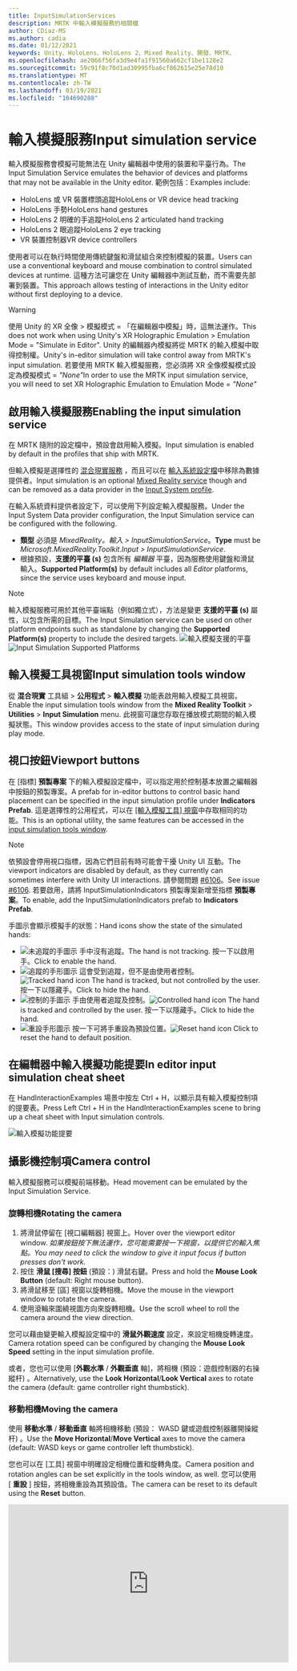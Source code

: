 ```yaml
---
title: InputSimulationServices
description: MRTK 中輸入模擬服務的相關檔
author: CDiaz-MS
ms.author: cadia
ms.date: 01/12/2021
keywords: Unity、HoloLens、HoloLens 2、Mixed Reality、開發、MRTK、
ms.openlocfilehash: ae2066f56fa3d9e4fa1f91560a662cf1be1128e2
ms.sourcegitcommit: 59c91f8c70d1ad30995fba6cf862615e25e78d10
ms.translationtype: MT
ms.contentlocale: zh-TW
ms.lasthandoff: 03/19/2021
ms.locfileid: "104690288"
---
```

# <a name="input-simulation-service"></a><span data-ttu-id="ac331-104">輸入模擬服務</span><span class="sxs-lookup"><span data-stu-id="ac331-104">Input simulation service</span></span>

<span data-ttu-id="ac331-105">輸入模擬服務會模擬可能無法在 Unity 編輯器中使用的裝置和平臺行為。</span><span class="sxs-lookup"><span data-stu-id="ac331-105">The Input Simulation Service emulates the behavior of devices and platforms that may not be available in the Unity editor.</span></span> <span data-ttu-id="ac331-106">範例包括：</span><span class="sxs-lookup"><span data-stu-id="ac331-106">Examples include:</span></span>

* <span data-ttu-id="ac331-107">HoloLens 或 VR 裝置標頭追蹤</span><span class="sxs-lookup"><span data-stu-id="ac331-107">HoloLens or VR device head tracking</span></span>
* <span data-ttu-id="ac331-108">HoloLens 手勢</span><span class="sxs-lookup"><span data-stu-id="ac331-108">HoloLens hand gestures</span></span>
* <span data-ttu-id="ac331-109">HoloLens 2 明確的手追蹤</span><span class="sxs-lookup"><span data-stu-id="ac331-109">HoloLens 2 articulated hand tracking</span></span>
* <span data-ttu-id="ac331-110">HoloLens 2 眼追蹤</span><span class="sxs-lookup"><span data-stu-id="ac331-110">HoloLens 2 eye tracking</span></span>
* <span data-ttu-id="ac331-111">VR 裝置控制器</span><span class="sxs-lookup"><span data-stu-id="ac331-111">VR device controllers</span></span>

<span data-ttu-id="ac331-112">使用者可以在執行時間使用傳統鍵盤和滑鼠組合來控制模擬的裝置。</span><span class="sxs-lookup"><span data-stu-id="ac331-112">Users can use a conventional keyboard and mouse combination to control simulated devices at runtime.</span></span> <span data-ttu-id="ac331-113">這種方法可讓您在 Unity 編輯器中測試互動，而不需要先部署到裝置。</span><span class="sxs-lookup"><span data-stu-id="ac331-113">This approach allows testing of interactions in the Unity editor without first deploying to a device.</span></span>

> [!WARNING]
> <span data-ttu-id="ac331-114">使用 Unity 的 XR 全像 > 模擬模式 = 「在編輯器中模擬」時，這無法運作。</span><span class="sxs-lookup"><span data-stu-id="ac331-114">This does not work when using Unity's XR Holographic Emulation > Emulation Mode = "Simulate in Editor".</span></span> <span data-ttu-id="ac331-115">Unity 的編輯器內模擬將從 MRTK 的輸入模擬中取得控制權。</span><span class="sxs-lookup"><span data-stu-id="ac331-115">Unity's in-editor simulation will take control away from MRTK's input simulation.</span></span> <span data-ttu-id="ac331-116">若要使用 MRTK 輸入模擬服務，您必須將 XR 全像模擬模式設定為模擬模式 = *"None"*</span><span class="sxs-lookup"><span data-stu-id="ac331-116">In order to use the MRTK input simulation service, you will need to set XR Holographic Emulation to Emulation Mode = *"None"*</span></span>

## <a name="enabling-the-input-simulation-service"></a><span data-ttu-id="ac331-117">啟用輸入模擬服務</span><span class="sxs-lookup"><span data-stu-id="ac331-117">Enabling the input simulation service</span></span>

<span data-ttu-id="ac331-118">在 MRTK 隨附的設定檔中，預設會啟用輸入模擬。</span><span class="sxs-lookup"><span data-stu-id="ac331-118">Input simulation is enabled by default in the profiles that ship with MRTK.</span></span>

<span data-ttu-id="ac331-119">但輸入模擬是選擇性的 [混合現實服務](../../architecture/mixed-reality-services.md) ，而且可以在 [輸入系統設定檔](../input/input-providers.md)中移除為數據提供者。</span><span class="sxs-lookup"><span data-stu-id="ac331-119">Input simulation is an optional [Mixed Reality service](../../architecture/mixed-reality-services.md) though and can be removed as a data provider in the [Input System profile](../input/input-providers.md).</span></span>

<span data-ttu-id="ac331-120">在輸入系統資料提供者設定下，可以使用下列設定輸入模擬服務。</span><span class="sxs-lookup"><span data-stu-id="ac331-120">Under the Input System Data provider configuration, the Input Simulation service can be configured with the following.</span></span>

* <span data-ttu-id="ac331-121">**類型** 必須是 *MixedReality。輸入 > InputSimulationService*。</span><span class="sxs-lookup"><span data-stu-id="ac331-121">**Type** must be *Microsoft.MixedReality.Toolkit.Input > InputSimulationService*.</span></span>
* <span data-ttu-id="ac331-122">根據預設，**支援的平臺 (s)** 包含所有 *編輯器* 平臺，因為服務使用鍵盤和滑鼠輸入。</span><span class="sxs-lookup"><span data-stu-id="ac331-122">**Supported Platform(s)** by default includes all *Editor* platforms, since the service uses keyboard and mouse input.</span></span>

> [!NOTE]
> <span data-ttu-id="ac331-123">輸入模擬服務可用於其他平臺端點（例如獨立式），方法是變更 **支援的平臺 (s)** 屬性，以包含所需的目標。</span><span class="sxs-lookup"><span data-stu-id="ac331-123">The Input Simulation service can be used on other platform endpoints such as standalone by changing the **Supported Platform(s)** property to include the desired targets.</span></span>
> <span data-ttu-id="ac331-124">![輸入模擬支援的平臺](../images/input-simulation/InputSimulationSupportedPlatforms.gif)</span><span class="sxs-lookup"><span data-stu-id="ac331-124">![Input Simulation Supported Platforms](../images/input-simulation/InputSimulationSupportedPlatforms.gif)</span></span>

## <a name="input-simulation-tools-window"></a><span data-ttu-id="ac331-125">輸入模擬工具視窗</span><span class="sxs-lookup"><span data-stu-id="ac331-125">Input simulation tools window</span></span>

<span data-ttu-id="ac331-126">從 **混合現實** 工具組  >  **公用程式**  >  **輸入模擬** 功能表啟用輸入模擬工具視窗。</span><span class="sxs-lookup"><span data-stu-id="ac331-126">Enable the input simulation tools window from the  **Mixed Reality Toolkit** > **Utilities** > **Input Simulation** menu.</span></span> <span data-ttu-id="ac331-127">此視窗可讓您存取在播放模式期間的輸入模擬狀態。</span><span class="sxs-lookup"><span data-stu-id="ac331-127">This window provides access to the state of input simulation during play mode.</span></span>

## <a name="viewport-buttons"></a><span data-ttu-id="ac331-128">視口按鈕</span><span class="sxs-lookup"><span data-stu-id="ac331-128">Viewport buttons</span></span>

<span data-ttu-id="ac331-129">在 [指標] **預製專案** 下的輸入模擬設定檔中，可以指定用於控制基本放置之編輯器中按鈕的預製專案。</span><span class="sxs-lookup"><span data-stu-id="ac331-129">A prefab for in-editor buttons to control basic hand placement can be specified in the input simulation profile under **Indicators Prefab**.</span></span> <span data-ttu-id="ac331-130">這是選擇性的公用程式，可以在 [ [輸入模擬工具] 視窗](#input-simulation-tools-window)中存取相同的功能。</span><span class="sxs-lookup"><span data-stu-id="ac331-130">This is an optional utility, the same features can be accessed in the [input simulation tools window](#input-simulation-tools-window).</span></span>

> [!NOTE]
> <span data-ttu-id="ac331-131">依預設會停用視口指標，因為它們目前有時可能會干擾 Unity UI 互動。</span><span class="sxs-lookup"><span data-stu-id="ac331-131">The viewport indicators are disabled by default, as they currently can sometimes interfere with Unity UI interactions.</span></span> <span data-ttu-id="ac331-132">請參閱問題 [#6106](https://github.com/microsoft/MixedRealityToolkit-Unity/issues/6106)。</span><span class="sxs-lookup"><span data-stu-id="ac331-132">See issue [#6106](https://github.com/microsoft/MixedRealityToolkit-Unity/issues/6106).</span></span> <span data-ttu-id="ac331-133">若要啟用，請將 InputSimulationIndicators 預製專案新增至指標 **預製專案**。</span><span class="sxs-lookup"><span data-stu-id="ac331-133">To enable, add the InputSimulationIndicators prefab to **Indicators Prefab**.</span></span>

<span data-ttu-id="ac331-134">手圖示會顯示模擬手的狀態：</span><span class="sxs-lookup"><span data-stu-id="ac331-134">Hand icons show the state of the simulated hands:</span></span>

* ![未追蹤的手圖示](../images/input-simulation/MRTK_InputSimulation_HandIndicator_Untracked.png) <span data-ttu-id="ac331-136">手中沒有追蹤。</span><span class="sxs-lookup"><span data-stu-id="ac331-136">The hand is not tracking.</span></span> <span data-ttu-id="ac331-137">按一下以啟用手。</span><span class="sxs-lookup"><span data-stu-id="ac331-137">Click to enable the hand.</span></span>
* <span data-ttu-id="ac331-138">![追蹤的手形圖示](../images/input-simulation/MRTK_InputSimulation_HandIndicator_Tracked.png "追蹤的手形圖示") 這會受到追蹤，但不是由使用者控制。</span><span class="sxs-lookup"><span data-stu-id="ac331-138">![Tracked hand icon](../images/input-simulation/MRTK_InputSimulation_HandIndicator_Tracked.png "Tracked hand icon") The hand is tracked, but not controlled by the user.</span></span> <span data-ttu-id="ac331-139">按一下以隱藏手。</span><span class="sxs-lookup"><span data-stu-id="ac331-139">Click to hide the hand.</span></span>
* <span data-ttu-id="ac331-140">![控制的手圖示](../images/input-simulation/MRTK_InputSimulation_HandIndicator_Controlled.png "控制的手圖示") 手由使用者追蹤及控制。</span><span class="sxs-lookup"><span data-stu-id="ac331-140">![Controlled hand icon](../images/input-simulation/MRTK_InputSimulation_HandIndicator_Controlled.png "Controlled hand icon") The hand is tracked and controlled by the user.</span></span> <span data-ttu-id="ac331-141">按一下以隱藏手。</span><span class="sxs-lookup"><span data-stu-id="ac331-141">Click to hide the hand.</span></span>
* <span data-ttu-id="ac331-142">![重設手形圖示](../images/input-simulation/MRTK_InputSimulation_HandIndicator_Reset.png "重設手形圖示") 按一下可將手重設為預設位置。</span><span class="sxs-lookup"><span data-stu-id="ac331-142">![Reset hand icon](../images/input-simulation/MRTK_InputSimulation_HandIndicator_Reset.png "Reset hand icon") Click to reset the hand to default position.</span></span>

## <a name="in-editor-input-simulation-cheat-sheet"></a><span data-ttu-id="ac331-143">在編輯器中輸入模擬功能提要</span><span class="sxs-lookup"><span data-stu-id="ac331-143">In editor input simulation cheat sheet</span></span>

<span data-ttu-id="ac331-144">在 HandInteractionExamples 場景中按左 Ctrl + H，以顯示具有輸入模擬控制項的提要表。</span><span class="sxs-lookup"><span data-stu-id="ac331-144">Press Left Ctrl + H in the HandInteractionExamples scene to bring up a cheat sheet with Input simulation controls.</span></span>

![輸入模擬功能提要](https://user-images.githubusercontent.com/39840334/86066480-13637f00-ba27-11ea-8814-d222d548f684.gif)

## <a name="camera-control"></a><span data-ttu-id="ac331-146">攝影機控制項</span><span class="sxs-lookup"><span data-stu-id="ac331-146">Camera control</span></span>

<span data-ttu-id="ac331-147">輸入模擬服務可以模擬前端移動。</span><span class="sxs-lookup"><span data-stu-id="ac331-147">Head movement can be emulated by the Input Simulation Service.</span></span>

### <a name="rotating-the-camera"></a><span data-ttu-id="ac331-148">旋轉相機</span><span class="sxs-lookup"><span data-stu-id="ac331-148">Rotating the camera</span></span>

1. <span data-ttu-id="ac331-149">將滑鼠停留在 [視口編輯器] 視窗上。</span><span class="sxs-lookup"><span data-stu-id="ac331-149">Hover over the viewport editor window.</span></span>
    <span data-ttu-id="ac331-150">*如果按鈕按下無法運作，您可能需要按一下視窗，以提供它的輸入焦點。*</span><span class="sxs-lookup"><span data-stu-id="ac331-150">*You may need to click the window to give it input focus if button presses don't work.*</span></span>
1. <span data-ttu-id="ac331-151">按住 **滑鼠 [搜尋] 按鈕** (預設：) 滑鼠右鍵。</span><span class="sxs-lookup"><span data-stu-id="ac331-151">Press and hold the **Mouse Look Button** (default: Right mouse button).</span></span>
1. <span data-ttu-id="ac331-152">將滑鼠移至 [區] 視窗以旋轉相機。</span><span class="sxs-lookup"><span data-stu-id="ac331-152">Move the mouse in the viewport window to rotate the camera.</span></span>
1. <span data-ttu-id="ac331-153">使用滾輪來圍繞視圖方向來旋轉相機。</span><span class="sxs-lookup"><span data-stu-id="ac331-153">Use the scroll wheel to roll the camera around the view direction.</span></span>

<span data-ttu-id="ac331-154">您可以藉由變更輸入模擬設定檔中的 **滑鼠外觀速度** 設定，來設定相機旋轉速度。</span><span class="sxs-lookup"><span data-stu-id="ac331-154">Camera rotation speed can be configured by changing the **Mouse Look Speed** setting in the input simulation profile.</span></span>

<span data-ttu-id="ac331-155">或者，您也可以使用 [**外觀水準** / **外觀垂直** 軸]，將相機 (預設：遊戲控制器的右操縱杆) 。</span><span class="sxs-lookup"><span data-stu-id="ac331-155">Alternatively, use the **Look Horizontal**/**Look Vertical** axes to rotate the camera (default: game controller right thumbstick).</span></span>

### <a name="moving-the-camera"></a><span data-ttu-id="ac331-156">移動相機</span><span class="sxs-lookup"><span data-stu-id="ac331-156">Moving the camera</span></span>

<span data-ttu-id="ac331-157">使用 **移動水準** / **移動垂直** 軸將相機移動 (預設： WASD 鍵或遊戲控制器離開操縱杆) 。</span><span class="sxs-lookup"><span data-stu-id="ac331-157">Use the **Move Horizontal**/**Move Vertical** axes to move the camera (default: WASD keys or game controller left thumbstick).</span></span>

<span data-ttu-id="ac331-158">您也可以在 [工具] 視窗中明確設定相機位置和旋轉角度。</span><span class="sxs-lookup"><span data-stu-id="ac331-158">Camera position and rotation angles can be set explicitly in the tools window, as well.</span></span> <span data-ttu-id="ac331-159">您可以使用 [ **重設** ] 按鈕，將相機重設為其預設值。</span><span class="sxs-lookup"><span data-stu-id="ac331-159">The camera can be reset to its default using the **Reset** button.</span></span>

<iframe width="560" height="315" src="https://www.youtube.com/embed/Z7L4I1ET7GU" class="center" frameborder="0" allow="accelerometer; encrypted-media; gyroscope; picture-in-picture" allowfullscreen />

## <a name="controller-simulation"></a><span data-ttu-id="ac331-160">控制器模擬</span><span class="sxs-lookup"><span data-stu-id="ac331-160">Controller simulation</span></span>

<span data-ttu-id="ac331-161">輸入模擬支援模擬控制器裝置 (亦即移動控制器和手) 。</span><span class="sxs-lookup"><span data-stu-id="ac331-161">The input simulation supports emulated controller devices (i.e. motion controllers and hands).</span></span> <span data-ttu-id="ac331-162">這些虛擬控制器可以與任何支援一般控制器的物件互動，例如按鈕或 grabbable 物件。</span><span class="sxs-lookup"><span data-stu-id="ac331-162">These virtual controllers can interact with any object that supports regular controllers, such as buttons or grabbable objects.</span></span>

### <a name="controller-simulation-mode"></a><span data-ttu-id="ac331-163">控制器模擬模式</span><span class="sxs-lookup"><span data-stu-id="ac331-163">Controller simulation mode</span></span>

<span data-ttu-id="ac331-164">在 [ [輸入模擬工具] 視窗](#input-simulation-tools-window) 中， **預設控制器模擬模式** 設定會在三個不同的輸入模型之間切換。</span><span class="sxs-lookup"><span data-stu-id="ac331-164">In the [input simulation tools window](#input-simulation-tools-window) the **Default Controller Simulation Mode** setting switches between three distinct input models.</span></span> <span data-ttu-id="ac331-165">您也可以在輸入模擬設定檔中設定此預設模式。</span><span class="sxs-lookup"><span data-stu-id="ac331-165">This default mode can also be set in the input simulation profile.</span></span>

* <span data-ttu-id="ac331-166">明確表達的 *手：模擬* 具有聯合位置資料的全向裝置。</span><span class="sxs-lookup"><span data-stu-id="ac331-166">*Articulated Hands*: Simulates a fully articulated hand device with joint position data.</span></span>

   <span data-ttu-id="ac331-167">模擬 HoloLens 2 互動模型。</span><span class="sxs-lookup"><span data-stu-id="ac331-167">Emulates HoloLens 2 interaction model.</span></span>

   <span data-ttu-id="ac331-168">以確切定位或使用觸控為依據的互動，可在此模式中模擬。</span><span class="sxs-lookup"><span data-stu-id="ac331-168">Interactions that are based on the precise positioning of the hand or use touching can be simulated in this mode.</span></span>

* <span data-ttu-id="ac331-169">*手手勢*：利用點擊和基本手勢模擬簡化的模型。</span><span class="sxs-lookup"><span data-stu-id="ac331-169">*Hand Gestures*: Simulates a simplified hand model with air tap and basic gestures.</span></span>

   <span data-ttu-id="ac331-170">模擬 [HoloLens 互動模型](https://docs.microsoft.com/windows/mixed-reality/gestures)。</span><span class="sxs-lookup"><span data-stu-id="ac331-170">Emulates [HoloLens interaction model](https://docs.microsoft.com/windows/mixed-reality/gestures).</span></span>

   <span data-ttu-id="ac331-171">焦點是使用注視指標來控制。</span><span class="sxs-lookup"><span data-stu-id="ac331-171">Focus is controlled using the Gaze pointer.</span></span> <span data-ttu-id="ac331-172">「 *攻* 點」手勢用來與按鈕互動。</span><span class="sxs-lookup"><span data-stu-id="ac331-172">The *Air Tap* gesture is used to interact with buttons.</span></span>

* <span data-ttu-id="ac331-173">*移動控制器*：模擬與 VR 耳機搭配使用的動作控制器，其運作方式類似于與明確表達的互動。</span><span class="sxs-lookup"><span data-stu-id="ac331-173">*Motion Controller*: Simulates a motion controller used with VR headsets that works similarly to far interactions with Articulated Hands.</span></span>

   <span data-ttu-id="ac331-174">使用控制器互動模型來模擬 VR 耳機。</span><span class="sxs-lookup"><span data-stu-id="ac331-174">Emulates VR headset with controllers interaction model.</span></span>

   <span data-ttu-id="ac331-175">觸發程式、抓取和功能表鍵是透過鍵盤和滑鼠輸入模擬。</span><span class="sxs-lookup"><span data-stu-id="ac331-175">The trigger, grab and menu keys are simulated via keyboard and mouse input.</span></span>

### <a name="simulating-controller-movement"></a><span data-ttu-id="ac331-176">模擬控制器移動</span><span class="sxs-lookup"><span data-stu-id="ac331-176">Simulating controller movement</span></span>

<span data-ttu-id="ac331-177">按住 **左/靠右控制器操作金鑰** (預設：左方控制器的 *左移位* 和右邊控制器的 *空間*) ，以取得任一控制器的控制權。</span><span class="sxs-lookup"><span data-stu-id="ac331-177">Press and hold the **Left/Right Controller Manipulation Key** (default: *Left Shift* for left controller and *Space* for right controller) to gain control of either controller.</span></span> <span data-ttu-id="ac331-178">當按下操作按鍵時，控制器將會出現在 [功能區] 中。</span><span class="sxs-lookup"><span data-stu-id="ac331-178">While the manipulation key is pressed, the controller will appear in the viewport.</span></span> <span data-ttu-id="ac331-179">一旦釋放操作金鑰之後，控制器會在短暫的 **控制器隱藏 Timeout** 之後消失。</span><span class="sxs-lookup"><span data-stu-id="ac331-179">Once the manipulation key is released, the controllers will disappear after a short **Controller Hide Timeout**.</span></span>

<span data-ttu-id="ac331-180">您可以透過 [ [輸入模擬工具] 視窗](#input-simulation-tools-window) 中的相機來切換和凍結控制器，或按下 **切換左/向右控制器鍵** (預設值： *T* 代表左邊， *Y* 表示右邊的) 。</span><span class="sxs-lookup"><span data-stu-id="ac331-180">Controllers can be toggled on and frozen relative to the camera in the [input simulation tools window](#input-simulation-tools-window) or by pressing the **Toggle Left/Right Controller Key** (default: *T* for left and *Y* for right).</span></span> <span data-ttu-id="ac331-181">再按一次切換鍵，再次隱藏控制器。</span><span class="sxs-lookup"><span data-stu-id="ac331-181">Press the toggle key again to hide the controllers again.</span></span> <span data-ttu-id="ac331-182">若要操控控制器，必須保留 **左/右控制器操作金鑰** 。</span><span class="sxs-lookup"><span data-stu-id="ac331-182">To manipulate the controllers, the **Left/Right Controller Manipulation Key** needs to be held.</span></span> <span data-ttu-id="ac331-183">按兩下 **Left/Right 控制器操作金鑰** 也可以開啟/關閉控制器。</span><span class="sxs-lookup"><span data-stu-id="ac331-183">Double tapping the **Left/Right Controller Manipulation Key** can also toggle the controllers on/off.</span></span>

<span data-ttu-id="ac331-184">滑鼠移動會將控制器移至 [視圖] 平面。</span><span class="sxs-lookup"><span data-stu-id="ac331-184">Mouse movement will move the controller in the view plane.</span></span> <span data-ttu-id="ac331-185">您可以使用 **滑鼠滾輪**，更進一步或更接近相機來移動控制器。</span><span class="sxs-lookup"><span data-stu-id="ac331-185">Controllers can be moved further or closer to the camera using the **mouse wheel**.</span></span>

<span data-ttu-id="ac331-186">若要使用滑鼠旋轉控制器，請將 **左/右控制器操作金鑰** (*左移* 或 *空格*) *，然後* 將 **控制器旋轉按鈕** (預設： *左方 Ctrl* 按鈕) ，然後移動滑鼠以旋轉控制器。</span><span class="sxs-lookup"><span data-stu-id="ac331-186">To rotate controllers using the mouse, hold both the **Left/Right Controller Manipulation Key** (*Left Shift* or *Space*) *and* the **Controller Rotate Button** (default: *Left Ctrl* button) and then move the mouse to rotate the controller.</span></span> <span data-ttu-id="ac331-187">您可以藉由變更輸入模擬設定檔中的 **滑鼠控制器旋轉速度** 設定，來設定控制器旋轉速度。</span><span class="sxs-lookup"><span data-stu-id="ac331-187">Controller rotation speed can be configured by changing the **Mouse Controller Rotation Speed** setting in the input simulation profile.</span></span>

<span data-ttu-id="ac331-188">所有放置也都可以在 [ [輸入模擬工具] 視窗](#input-simulation-tools-window)中變更，包括重設為預設值。</span><span class="sxs-lookup"><span data-stu-id="ac331-188">All hand placement can also changed in the [input simulation tools window](#input-simulation-tools-window), including resetting hands to default.</span></span>

### <a name="additional-profile-settings"></a><span data-ttu-id="ac331-189">其他設定檔設定</span><span class="sxs-lookup"><span data-stu-id="ac331-189">Additional profile settings</span></span>

* <span data-ttu-id="ac331-190">**控制器深度乘數** 控制滑鼠滾輪深度移動的敏感度。</span><span class="sxs-lookup"><span data-stu-id="ac331-190">**Controller Depth Multiplier** controls the sensitivity of the mouse scroll wheel depth movement.</span></span> <span data-ttu-id="ac331-191">較大的數位會加速控制器縮放。</span><span class="sxs-lookup"><span data-stu-id="ac331-191">A larger number will speed up controller zoom.</span></span>
* <span data-ttu-id="ac331-192">**預設控制器距離** 是來自相機的控制器初始距離。</span><span class="sxs-lookup"><span data-stu-id="ac331-192">**Default Controller Distance** is the initial distance of controllers from the camera.</span></span> <span data-ttu-id="ac331-193">按一下 [ **重設** ] 按鈕控制器也會將控制器放在這個距離。</span><span class="sxs-lookup"><span data-stu-id="ac331-193">Clicking the **Reset** button controllers will also place controllers at this distance.</span></span>
* <span data-ttu-id="ac331-194">**控制器抖動量** 會將隨機動作新增至控制器。</span><span class="sxs-lookup"><span data-stu-id="ac331-194">**Controller Jitter Amount** adds random motion to controllers.</span></span> <span data-ttu-id="ac331-195">這項功能可用來模擬裝置上不正確的控制器追蹤，並確保互動適用于雜訊的輸入。</span><span class="sxs-lookup"><span data-stu-id="ac331-195">This feature can be used to simulate inaccurate controller tracking on the device, and ensure that interactions work well with noisy input.</span></span>

<iframe width="560" height="315" src="https://www.youtube.com/embed/uRYfwuqsjBQ" class="center" frameborder="0" allow="accelerometer; encrypted-media; gyroscope; picture-in-picture" allowfullscreen />

### <a name="hand-gestures"></a><span data-ttu-id="ac331-196">手勢</span><span class="sxs-lookup"><span data-stu-id="ac331-196">Hand gestures</span></span>

<span data-ttu-id="ac331-197">捏合、抓取、刺探等手勢也可以模擬。</span><span class="sxs-lookup"><span data-stu-id="ac331-197">Hand gestures such as pinching, grabbing, poking, etc. can also be simulated.</span></span>

1. <span data-ttu-id="ac331-198">使用 **left/Right 控制器操作金鑰** (*左移* 或 *空格*) 來啟用手形控制</span><span class="sxs-lookup"><span data-stu-id="ac331-198">Enable hand control using the **Left/Right Controller Manipulation Key** (*Left Shift* or *Space*)</span></span>

2. <span data-ttu-id="ac331-199">在操作時，按住滑鼠按鍵以執行手勢手勢。</span><span class="sxs-lookup"><span data-stu-id="ac331-199">While manipulating, press and hold a mouse button to perform a hand gesture.</span></span>

<span data-ttu-id="ac331-200">您可以對應每個滑鼠按鍵，使用 *左/中/右滑鼠右鍵手勢* 設定，將手圖形轉換成不同的手勢。</span><span class="sxs-lookup"><span data-stu-id="ac331-200">Each of the mouse buttons can be mapped to transform the hand shape into a different gesture using the *Left/Middle/Right Mouse Hand Gesture* settings.</span></span> <span data-ttu-id="ac331-201">當未按下任何按鈕時， *預設手勢* 是手的形狀。</span><span class="sxs-lookup"><span data-stu-id="ac331-201">The *Default Hand Gesture* is the shape of the hand when no button is pressed.</span></span>

> [!NOTE]
> <span data-ttu-id="ac331-202">縮小 *手勢是* 唯一執行「選取」動作的手勢。</span><span class="sxs-lookup"><span data-stu-id="ac331-202">The *Pinch* gesture is the only gesture that performs the "Select" action at this point.</span></span>

### <a name="one-hand-manipulation"></a><span data-ttu-id="ac331-203">單次操作</span><span class="sxs-lookup"><span data-stu-id="ac331-203">One-hand manipulation</span></span>

1. <span data-ttu-id="ac331-204">按住 **left/Right 控制器操作金鑰** (*左移* 或 *空格*) </span><span class="sxs-lookup"><span data-stu-id="ac331-204">Press and hold **Left/Right Controller Manipulation Key** (*Left Shift* or *Space*)</span></span>
2. <span data-ttu-id="ac331-205">物件上的點</span><span class="sxs-lookup"><span data-stu-id="ac331-205">Point at object</span></span>
3. <span data-ttu-id="ac331-206">按住滑鼠按鍵以縮小</span><span class="sxs-lookup"><span data-stu-id="ac331-206">Hold mouse button to pinch</span></span>
4. <span data-ttu-id="ac331-207">使用您的滑鼠移動物件</span><span class="sxs-lookup"><span data-stu-id="ac331-207">Use your mouse to move the object</span></span>
5. <span data-ttu-id="ac331-208">放開滑鼠按鍵以停止互動</span><span class="sxs-lookup"><span data-stu-id="ac331-208">Release the mouse button to stop interaction</span></span>

<iframe width="560" height="315" src="https://www.youtube.com/embed/rM0xaHam6wM" class="center" frameborder="0" allow="accelerometer; encrypted-media; gyroscope; picture-in-picture" allowfullscreen />

### <a name="two-hand-manipulation"></a><span data-ttu-id="ac331-209">雙手勢操作</span><span class="sxs-lookup"><span data-stu-id="ac331-209">Two-hand manipulation</span></span>

<span data-ttu-id="ac331-210">若要同時以兩種方式操作物件，建議使用持續性手動模式。</span><span class="sxs-lookup"><span data-stu-id="ac331-210">For manipulating objects with two hands at the same time, the persistent hand mode is recommended.</span></span>

1. <span data-ttu-id="ac331-211">按下切換鍵 (*T/Y*) 來切換。</span><span class="sxs-lookup"><span data-stu-id="ac331-211">Toggle on both hands by pressing the toggle keys (*T/Y*).</span></span>
1. <span data-ttu-id="ac331-212">一次處理一個手勢：</span><span class="sxs-lookup"><span data-stu-id="ac331-212">Manipulate one hand at a time:</span></span>
    1. <span data-ttu-id="ac331-213">按住 **空格鍵** 以控制右手邊</span><span class="sxs-lookup"><span data-stu-id="ac331-213">Hold **Space** to control the right hand</span></span>
    1. <span data-ttu-id="ac331-214">將手移至您要抓取物件的位置</span><span class="sxs-lookup"><span data-stu-id="ac331-214">Move the hand to where you want to grab the object</span></span>
    1. <span data-ttu-id="ac331-215">按下 **滑鼠左鍵** 可啟動 *縮小手勢。*</span><span class="sxs-lookup"><span data-stu-id="ac331-215">Press the **left mouse button** to activate the *Pinch* gesture.</span></span>
    1. <span data-ttu-id="ac331-216">釋放 **空間** 可停止控制右手邊。</span><span class="sxs-lookup"><span data-stu-id="ac331-216">Release **Space** to stop controlling the right hand.</span></span> <span data-ttu-id="ac331-217">手將會凍結並 *鎖定到縮小手勢，* 因為它已不再被操作。</span><span class="sxs-lookup"><span data-stu-id="ac331-217">The hand will be frozen in place and be locked into the *Pinch* gesture since it is no longer being manipulated.</span></span>
1. <span data-ttu-id="ac331-218">以另一種方式重複此程式，在第二個位置抓取相同的物件。</span><span class="sxs-lookup"><span data-stu-id="ac331-218">Repeat the process with the other hand, grabbing the same object in a second spot.</span></span>
1. <span data-ttu-id="ac331-219">現在這兩個手都會抓取相同的物件，您可以將其中一個物件移至兩個執行中的操作。</span><span class="sxs-lookup"><span data-stu-id="ac331-219">Now that both hands are grabbing the same object, you can move either of them to perform two-handed manipulation.</span></span>

<iframe width="560" height="315" src="https://www.youtube.com/embed/Qol5OFNfN14" class="center" frameborder="0" allow="accelerometer; encrypted-media; gyroscope; picture-in-picture" allowfullscreen />

### <a name="ggv-gaze-gesture-and-voice-interaction"></a><span data-ttu-id="ac331-220">GGV (注視、手勢和語音) 互動</span><span class="sxs-lookup"><span data-stu-id="ac331-220">GGV (Gaze, Gesture, and Voice) interaction</span></span>

<span data-ttu-id="ac331-221">根據預設，GGV 互動會在編輯器中啟用，但場景中不會有明確的手。</span><span class="sxs-lookup"><span data-stu-id="ac331-221">By default, GGV interaction is enabled in-editor while there are no articulated hands present in the scene.</span></span>

1. <span data-ttu-id="ac331-222">旋轉相機以指向互動物件上的注視游標 (滑鼠右鍵) </span><span class="sxs-lookup"><span data-stu-id="ac331-222">Rotate the camera to point the gaze cursor at the interactable object (right mouse button)</span></span>
1. <span data-ttu-id="ac331-223">按一下並按住 **滑鼠** 左鍵以進行互動</span><span class="sxs-lookup"><span data-stu-id="ac331-223">Click and hold **left mouse button** to interact</span></span>
1. <span data-ttu-id="ac331-224">再次旋轉相機以操作物件</span><span class="sxs-lookup"><span data-stu-id="ac331-224">Rotate the camera again to manipulate the object</span></span>

<span data-ttu-id="ac331-225">您可以切換輸入模擬設定檔內的 [ *已啟用手動可用輸入* ] 選項來關閉此功能。</span><span class="sxs-lookup"><span data-stu-id="ac331-225">You can turn this off by toggling the *Is Hand Free Input Enabled* option inside the Input Simulation Profile.</span></span>

<span data-ttu-id="ac331-226">此外，您可以使用模擬的手 GGV 互動</span><span class="sxs-lookup"><span data-stu-id="ac331-226">In addition, you can use simulated hands for GGV interaction</span></span>

1. <span data-ttu-id="ac331-227">藉由將 **手動模擬模式** 切換至 [輸入模擬設定檔](#enabling-the-input-simulation-service)中的 *手勢* 來啟用 GGV 模擬</span><span class="sxs-lookup"><span data-stu-id="ac331-227">Enable GGV simulation by switching **Hand Simulation Mode** to *Gestures* in the [Input Simulation Profile](#enabling-the-input-simulation-service)</span></span>
1. <span data-ttu-id="ac331-228">旋轉相機以指向互動物件上的注視游標 (滑鼠右鍵) </span><span class="sxs-lookup"><span data-stu-id="ac331-228">Rotate the camera to point the gaze cursor at the interactable object (right mouse button)</span></span>
1. <span data-ttu-id="ac331-229">按住 **空格鍵** 以控制右手邊</span><span class="sxs-lookup"><span data-stu-id="ac331-229">Hold **Space** to control the right hand</span></span>
1. <span data-ttu-id="ac331-230">按一下並按住 **滑鼠** 左鍵以進行互動</span><span class="sxs-lookup"><span data-stu-id="ac331-230">Click and hold **left mouse button** to interact</span></span>
1. <span data-ttu-id="ac331-231">使用您的滑鼠移動物件</span><span class="sxs-lookup"><span data-stu-id="ac331-231">Use your mouse to move the object</span></span>
1. <span data-ttu-id="ac331-232">放開滑鼠按鍵以停止互動</span><span class="sxs-lookup"><span data-stu-id="ac331-232">Release the mouse button to stop interaction</span></span>

<iframe width="560" height="315" src="https://www.youtube.com/embed/6841rRMdqWw" class="center" frameborder="0" allow="accelerometer; encrypted-media; gyroscope; picture-in-picture" allowfullscreen />

### <a name="motion-controller-interaction"></a><span data-ttu-id="ac331-233">移動控制器互動</span><span class="sxs-lookup"><span data-stu-id="ac331-233">Motion controller interaction</span></span>

<span data-ttu-id="ac331-234">模擬的動作控制器可透過與明確表達的相同方式來操作。</span><span class="sxs-lookup"><span data-stu-id="ac331-234">The simulated motion controllers can be manipulated the same way articulated hands are.</span></span> <span data-ttu-id="ac331-235">在觸發程式、抓取和功能表鍵分別對應至 *滑鼠左鍵*、 *G* 和 *M* 鍵的情況下，互動模型與明確的手互動很類似。</span><span class="sxs-lookup"><span data-stu-id="ac331-235">The interaction model is similar to far interaction of articulated hand while the trigger, grab and menu keys are mapped to *left mouse button*, *G* and *M* key respectively.</span></span>

### <a name="eye-tracking"></a><span data-ttu-id="ac331-236">眼球追蹤</span><span class="sxs-lookup"><span data-stu-id="ac331-236">Eye tracking</span></span>

<span data-ttu-id="ac331-237">您可以藉由檢查 [輸入模擬設定檔](#enabling-the-input-simulation-service)中的 [**模擬眼睛位置**] 選項來啟用 [眼睛追蹤模擬](../eye-tracking/eye-tracking-basic-setup.md#simulating-eye-tracking-in-the-unity-editor)。</span><span class="sxs-lookup"><span data-stu-id="ac331-237">[Eye tracking simulation](../eye-tracking/eye-tracking-basic-setup.md#simulating-eye-tracking-in-the-unity-editor) can be enabled by checking the **Simulate Eye Position** option in the [Input Simulation Profile](#enabling-the-input-simulation-service).</span></span> <span data-ttu-id="ac331-238">這不應該與 GGV 或移動控制器樣式互動一起使用 (因此，請確定 **預設控制器模擬模式** 已設定為 [ *已) ]* 。</span><span class="sxs-lookup"><span data-stu-id="ac331-238">This should not be used with GGV or motion controller style interactions (so ensure that **Default Controller Simulation Mode** is set to *Articulated Hand*).</span></span>

## <a name="see-also"></a><span data-ttu-id="ac331-239">另請參閱</span><span class="sxs-lookup"><span data-stu-id="ac331-239">See also</span></span>

* <span data-ttu-id="ac331-240">[輸入系統設定檔](../input/input-providers.md)。</span><span class="sxs-lookup"><span data-stu-id="ac331-240">[Input System profile](../input/input-providers.md).</span></span>
